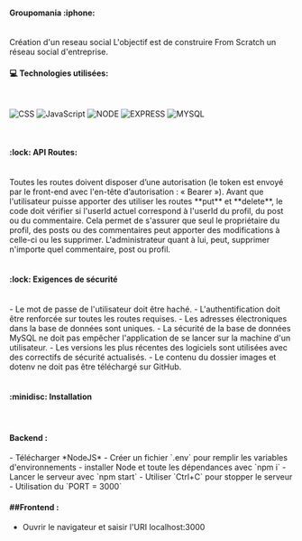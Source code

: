 <h4 align="left"> Groupomania :iphone:</h4>

<br/>
Création d'un reseau social L'objectif est de construire From Scratch un réseau social d'entreprise.
<br/>

<h4 align="left"> 💻 Technologies utilisées:</h4>


<br/>

![CSS](https://img.shields.io/badge/CSS-%23FFac45.svg?&style=for-the-badge&logo=css3&logoColor=white&color=blue)
![JavaScript](https://img.shields.io/badge/JAVASCRIPT-%23FFac45.svg?&style=for-the-badge&logo=javascript&logoColor=white&color=yellow)
![NODE](https://img.shields.io/badge/Node.js-43853D?style=for-the-badge&logo=node.js&logoColor=white)
![EXPRESS](https://img.shields.io/badge/Express.js-404D59?style=for-the-badge)
![MYSQL](https://img.shields.io/badge/MySQL-005C84?style=for-the-badge&logo=mysql&logoColor=white)

<br/>
<h4 align="left"> :lock: API Routes:</h4>

<br/>
Toutes les routes doivent disposer d’une autorisation (le token est envoyé par le front-end avec l'en-tête d’autorisation : « Bearer »). Avant que l'utilisateur puisse apporter des utiliser les routes **put** et **delete**, le code doit vérifier si l'userId actuel correspond à l'userId du profil, du post ou du commentaire. Cela permet de s'assurer que seul le propriétaire du profil, des posts ou des commentaires peut apporter des modifications à celle-ci ou les supprimer.
L'administrateur quant à lui, peut, supprimer n'importe quel commentaire, post ou profil.
<br/>
<br/>
<h4 align="left"> :lock: Exigences de sécurité</h4>
<br/>
-   Le mot de passe de l'utilisateur doit être haché.
-   L'authentification doit être renforcée sur toutes les routes requises.
-   Les adresses électroniques dans la base de données sont uniques.
-   La sécurité de la base de données MySQL ne doit pas empêcher l'application de se lancer sur la machine d'un utilisateur.
-   Les versions les plus récentes des logiciels sont utilisées avec des correctifs de sécurité actualisés.
-   Le contenu du dossier images et dotenv ne doit pas être téléchargé sur GitHub.
<br/>

<br/>
<h4 align="left"> :minidisc: Installation </h4>
<br/>
<h4 align="left"> Backend :</h4>
- Télécharger *NodeJS*
- Créer un fichier `.env` pour remplir les variables d'environnements
- installer Node et toute les dépendances avec `npm i`
- Lancer le serveur avec `npm start`
- Utiliser `Ctrl+C` pour stopper le serveur
- Utilisation du `PORT = 3000`
<br/>
<h4 align="left"> ##Frontend :</h4>

- Ouvrir le navigateur et saisir l'URI localhost:3000

<br/>
